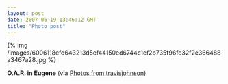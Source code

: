 ```yaml
---
layout: post
date: 2007-06-19 13:46:12 GMT
title: "Photo post"
---
```

{% img /images/6006118efd643213d5ef44150ed6744c1cf2b735f96fe32f2e366488a3467a28.jpg %}

<b>O.A.R. in Eugene</b> (via <a href="http://www.flickr.com/photos/travisjohnson/569396290/">Photos from travisjohnson</a>)